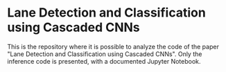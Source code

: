 # Lane Detection and Classification using Cascaded CNNs

This is the repository where it is possible to analyze the code of the paper "Lane Detection and Classification using Cascaded CNNs". Only the inference code is presented, with a documented Jupyter Notebook.
